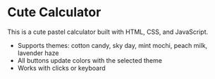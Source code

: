 # Cute Calculator

This is a cute pastel calculator built with HTML, CSS, and JavaScript.  

- Supports themes: cotton candy, sky day, mint mochi, peach milk, lavender haze  
- All buttons update colors with the selected theme  
- Works with clicks or keyboard  
